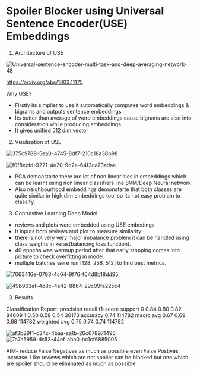 # Spoiler Blocker using Universal Sentence Encoder(USE) Embeddings


1. Architecture of USE

![Universal-sentence-encoder-multi-task-and-deep-averaging-network-48](https://github.com/Guggu-Gill/spoiler-blocker/assets/128667568/e953dc3f-411e-45d9-b455-fa0fafec02a2)

https://arxiv.org/abs/1803.11175

Why USE?
- Firstly its simplier to use it automatically computes word embeddings & bigrams and outputs sentence embeddings
- Its better than average of word embeddings cause bigrams are also into consideration while producing embeddings
- It gives unified 512 dim vector

2. Visulisation of USE

![375c9789-5ea0-4745-8df7-210c18a38b98](https://github.com/Guggu-Gill/spoiler-blocker/assets/128667568/42940c28-d091-4ad9-905b-031df92f6c90)

![f0f8ecfd-9221-4e20-9d2e-64f3ca73adae](https://github.com/Guggu-Gill/spoiler-blocker/assets/128667568/18a2a833-7f33-4aa6-a392-0334a07c8e57)

- PCA demonstarte there are lot of non linearlities in embeddings which can be learnt using non linear classifiers line SVM/Deep Neural network
- Also neighbourhood embeddings demonstarte that both classes are quite similar in high dim embeddings too. so its not easy problem to classify.





3. Contrastive Learning Deep Model
- reviews and plots were embedded using USE embedings
- It inputs both reviews and plot to measure similarity
- there is not very very major imbalance problem it can be handled using class weights in keras(balancing loss function).
- 40 epochs was warmup period after that early stopping comes into picture to check overfitting in model.
- multiple batches were run [128, 256, 512] to find best metrics.

![7063416e-0793-4c64-9f76-f64d8b18dd95](https://github.com/Guggu-Gill/spoiler-blocker/assets/128667568/3c7fd5d6-178a-4db9-9647-0168ae22aa9e)


![49b963ef-4d8c-4e42-8864-29c09fa225c4](https://github.com/Guggu-Gill/spoiler-blocker/assets/128667568/53c9a752-4109-40f6-8565-8ae3e2b13e3c)

3. Results
 

Classification Report:
               precision    recall  f1-score   support
           0       0.84      0.80      0.82     84609
           1       0.50      0.58      0.54     30173
    accuracy                           0.74    114782
   macro avg       0.67      0.69      0.68    114782
weighted avg       0.75      0.74      0.74    114782





![af3b29f1-c34c-4baa-aa1b-26c678971496](https://github.com/Guggu-Gill/spoiler-blocker/assets/128667568/37e817e6-06a7-411d-b1a5-4ca16e31bf5d)
![7a7a5959-dc53-44ef-aba0-bc1cf6885005](https://github.com/Guggu-Gill/spoiler-blocker/assets/128667568/2da1e9e6-c2c1-4663-8cd7-c700d6fa5ee7)


AIM- reduce False Negatives as much as possible even False Postives increase. Like reviews which are not spoiler can be blocked but one which are spoiler should be eliminated as much as possible.



